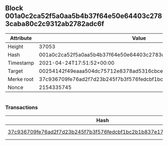## Block 001a0c2ca52f5a0aa5b4b37f64e50e64403c2783caba80c2c9312ab2782adc6f

Attribute | Value
--- | ---
Height | 37053
Hash | 001a0c2ca52f5a0aa5b4b37f64e50e64403c2783caba80c2c9312ab2782adc6f
Timestamp | 2021-04-24T17:51:52+00:00
Target | 00254142f49eaaa504dc75712e8378ad5316cbcead634704b3734b6271167cc4
Merke root | 37c936709fe76ad2f7d23b245f7b3f576fedcbf1bc2b1b837e17fd93b8ff6277
Nonce | 2154335745

```

```

### Transactions

Hash | Amount
--- | ---
[37c936709fe76ad2f7d23b245f7b3f576fedcbf1bc2b1b837e17fd93b8ff6277](37c936709fe76ad2f7d23b245f7b3f576fedcbf1bc2b1b837e17fd93b8ff6277.md) | 10.00000000 SKEPTI 
